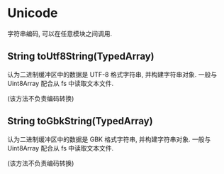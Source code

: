 # Unicode

字符串编码, 可以在任意模块之间调用.


## String toUtf8String(TypedArray)

认为二进制缓冲区中的数据是 UTF-8 格式字符串, 并构建字符串对象.
一般与 Uint8Array 配合从 fs 中读取文本文件.

(该方法不负责编码转换)


## String toGbkString(TypedArray)

认为二进制缓冲区中的数据是 GBK 格式字符串, 并构建字符串对象.
一般与 Uint8Array 配合从 fs 中读取文本文件.

(该方法不负责编码转换)